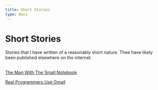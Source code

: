 ```yaml
---
title: Short Stories
type: docs
---
```


# Short Stories  

Stories that I have written of a reasonably short nature. Thee have likely been published elsewhere
on the internet.  

&nbsp;  
[The Man With The Small Notebook](http://www.athinsliceofanxiety.com/2023/09/fiction-man-with-small-notebook.html)

[Real Programmers Use Gmail](/oldwriting/realprogrammersusegmail/)